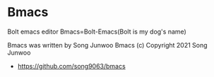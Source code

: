 # Bmacs
Bolt emacs editor
Bmacs=Bolt-Emacs(Bolt is my dog's name)

Bmacs was written by Song Junwoo
Bmacs (c) Copyright 2021 Song Junwoo
- https://github.com/song9063/bmacs
